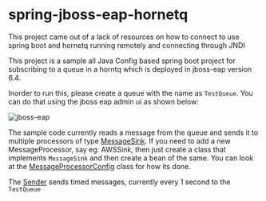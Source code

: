 # spring-jboss-eap-hornetq

This project came out of a lack of resources on how to connect to use spring boot and hornetq running remotely and
connecting through JNDI

This project is a sample all Java Config based spring boot project for subscribing to a queue in a horntq which
is deployed in jboss-eap version 6.4.

Inorder to run this, please create a queue with the name as `TestQueue`. You can do that using the jboss eap admin ui as shown below:

![jboss-eap](https://cloud.githubusercontent.com/assets/2038273/15016523/6ca06f96-11c6-11e6-83bd-13967da7f925.png)

The sample code currently reads a message from the queue and sends it to multiple processors of type [MessageSink](https://github.com/anoop2811/spring-jboss-eap-hornetq/blob/master/src/main/java/com/sample/processors/MessageSink.java).
If you need to add a new MessageProcessor, say eg: AWSSink, then just create a class that implements `MessageSink` and then create a bean of the same. You can look at the [MessageProcessorConfig](https://github.com/anoop2811/spring-jboss-eap-hornetq/blob/master/src/main/java/com/sample/config/MessageSinkConfig.java) class for how its done.

The [Sender](https://github.com/anoop2811/spring-jboss-eap-hornetq/blob/master/src/main/java/com/sample/sender/Sender.java) sends timed messages, currently every 1 second to the `TestQueue`

